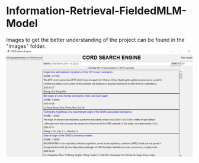# Information-Retrieval-FieldedMLM-Model
Images to get the better understanding of the project can be found in the "images" folder.
![cannot load image](./images/interface_pic_1.jpg "Screenshot")
